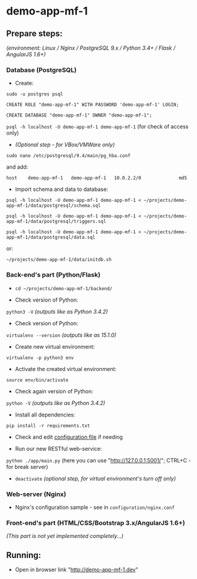 # demo-app-mf-1

## Prepare steps:

_(environment: Linux / Nginx / PostgreSQL 9.x / Python 3.4+ / Flask / AngularJS 1.6+)_

### Database (PostgreSQL)

* Create:

`sudo -u postgres psql`

`CREATE ROLE "demo-app-mf-1" WITH PASSWORD 'demo-app-mf-1' LOGIN;`

`CREATE DATABASE "demo-app-mf-1" OWNER "demo-app-mf-1";`

`psql -h localhost -U demo-app-mf-1 demo-app-mf-1` (for check of access only)

* _(Optional step - for VBox/VMWare only)_

`sudo nano /etc/postgresql/9.4/main/pg_hba.conf`

and add:

`host    demo-app-mf-1   demo-app-mf-1   10.0.2.2/0              md5`

* Import schema and data to database:

`psql -h localhost -U demo-app-mf-1 demo-app-mf-1 < ~/projects/demo-app-mf-1/data/postgresql/schema.sql`

`psql -h localhost -U demo-app-mf-1 demo-app-mf-1 < ~/projects/demo-app-mf-1/data/postgresql/triggers.sql`

`psql -h localhost -U demo-app-mf-1 demo-app-mf-1 < ~/projects/demo-app-mf-1/data/postgresql/data.sql`

or:

`~/projects/demo-app-mf-1/data/initdb.sh`

### Back-end's part (Python/Flask)

* `cd ~/projects/demo-app-mf-1/backend/`

* Check version of Python:

`python3 -V` _(outputs like as Python 3.4.2)_

* Check version of Python:

`virtualenv --version` _(outputs like as 15.1.0)_

* Create new virtual environment:

`virtualenv -p python3 env`

* Activate the created virtual environment:

`source env/bin/activate`

* Check again version of Python:

`python -V` _(outputs like as Python 3.4.2)_

* Install all dependencies:

`pip install -r requirements.txt`

* Check and edit [configuration file](backend/app/config.py) if needing

* Run our new RESTful web-service:

`python ./app/main.py` (here you can use "http://127.0.0.1:5001/"; CTRL+C - for break server)

* `deactivate` _(optional step, for virtual environment's turn off only)_

### Web-server (Nginx)

* Nginx's configuration sample - see in `configuration/nginx.conf`

### Front-end's part (HTML/CSS/Bootstrap 3.x/AngularJS 1.6+)

_(This part is not yet implemented completely...)_

## Running:

* Open in browser link "http://demo-app-mf-1.dev"
